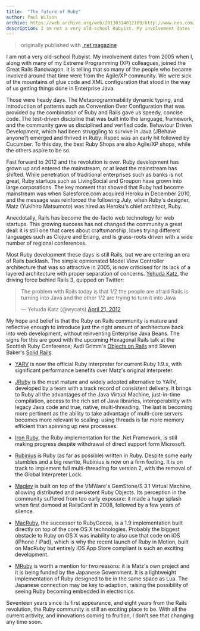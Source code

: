 ```yaml
---
title:  "The future of Ruby"
author: Paul Wilson
archive: https://web.archive.org/web/20130314012109/http://www.neo.com/2012/05/21/the-future-of-ruby
description: I am not a very old-school Rubyist. My involvement dates from 2005 when I, along with many of my Extreme Programming (XP) colleagues, joined the Great Rails Bandwagon. It is telling that so many of the people who became involved around that time were from the Agile/XP community. We were sick of the mountains of glue code and XML configuration that stood in the way of us getting things done in Enterprise Java.
---
```


> originally published with [.net magazine](http://www.netmagazine.com/opinions/future-ruby)

I am not a very old-school Rubyist. My involvement dates from 2005 when I, along with many of my Extreme Programming (XP) colleagues, joined the Great Rails Bandwagon. It is telling that so many of the people who became involved around that time were from the Agile/XP community. We were sick of the mountains of glue code and XML configuration that stood in the way of us getting things done in Enterprise Java.

Those were heady days. The Metaprogrammability dynamic typing, and introduction of patterns such as Convention Over Configuration that was provided by the combination of Ruby and Rails gave us speedy, concise code. The test-driven discipline that was built into the language, framework, and the community gave us disciplined and verified code. Behaviour Driven Development, which had been struggling to survive in Java (JBehave anyone?) emerged and thrived in Ruby: Rspec was an early hit followed by Cucumber. To this day, the best Ruby Shops are also Agile/XP shops, while the others aspire to be so.

Fast forward to 2012 and the revolution is over. Ruby development has grown up and entered the mainstream, or at least the mainstream has shifted. While penetration of traditional enterprises such as banks is not great, Ruby startups such as LivingSocial and Groupon have grown into large corporations. The key moment that showed that Ruby had become mainstream was when Salesforce.com acquired Heroku in December 2010, and the message was reinforced the following July, when Ruby's designer, Matz (Yukihiro Matsumoto) was hired as Heroku's chief architect, Ruby.

Anecdotally, Rails has become the de-facto web technology for web startups. This growing success has not changed the community a great deal: it is still one that cares about craftsmanship, loves trying different languages such as Clojure and Erlang, and is grass-roots driven with a wide number of regional conferences.

Most Ruby development these days is still Rails, but we are entering an era of Rails backlash. The simple opinionated Model View Controller architecture that was so attractive in 2005, is now criticised for its lack of a layered architecture with proper separation of concerns. [Yehuda Katz](https://twitter.com/wycats), the driving force behind Rails 3, quipped on Twitter:

<div>
  <blockquote class="twitter-tweet" lang="en"><p>The problem with Rails today is that 1/2 the people are afraid Rails is turning into Java and the other 1/2 are trying to turn it into Java</p>&mdash; Yehuda Katz (@wycats) <a href="https://twitter.com/wycats/statuses/193629465375547392">April 21, 2012</a></blockquote>
  <script async src="//platform.twitter.com/widgets.js" charset="utf-8"></script>
</div>

My hope and belief is that the Ruby on Rails community is mature and reflective enough to introduce just the right amount of architecture back into web development, without reinventing Enterprise Java Beans. The signs for this are good with the upcoming Hexagonal Rails talk at the Scottish Ruby Conference; Avdi Grimm's [Objects on Rails](http://objectsonrails.com/) and Steven Baker's [Solid Rails](https://leanpub.com/solidrailsbook).

* [YARV](http://www.atdot.net/yarv/) is now the official Ruby interpreter for current Ruby 1.9.x, with significant performance benefits over Matz's original interpreter.

* [JRuby](http://jruby.org/) is the most mature and widely adopted alternative to YARV, developed by a team with a track record of consistent delivery. It brings to Ruby all the advantages of the Java Virtual Machine, just-in-time compilation, access to the rich set of Java libraries, interoperability with legacy Java code and true, native, multi-threading. The last is becoming more pertinent as the ability to take advantage of multi-core servers becomes more relevant to scaling: using threads is far more memory efficient than spinning up new processes.

* [Iron Ruby](http://www.ironruby.net/), the Ruby implementation for the .Net Framework, is still making progress despite withdrawal of direct support form Microsoft.

* [Rubinius](http://rubini.us/) is Ruby (as far as possible) written in Ruby. Despite some early stumbles and a big rewrite, Rubinius is now on a firm footing. It is on track to implement full multi-threading for version 2, with the removal of the Global Interpreter Lock.

* [Maglev](http://maglev.github.com/) is built on top of the VMWare's GemStone/S 3.1 Virtual Machine, allowing distributed and persistent Ruby Objects. Its perception in the community suffered from too early exposure: it made a huge splash when first demoed at RailsConf in 2008, followed by a few years of silence.

* [MacRuby](http://macruby.org/), the successor to RubyCocoa, is a 1.9 implementation built directly on top of the core OS X technologies. Probably the biggest obstacle to Ruby on OS X was inability to also use that code on iOS (iPhone / iPad), which is why the recent launch of Ruby in Motion, built on MacRuby but entirely iOS App Store compliant is such an exciting development.

* [MRuby](https://github.com/mruby/mruby) is worth a mention for two reasons: it is Matz's own project and it is being funded by the Japanese Government. It is a lightweight implementation of Ruby designed to be in the same space as Lua. The Japanese connection may be key to adaption, raising the possibility of seeing Ruby becoming embedded in electronics.

Seventeen years since its first appearance, and eight years from the Rails revolution, the Ruby community is still an exciting place to be. With all the current activity, and innovations coming to fruition, I don't see that changing any time soon.
